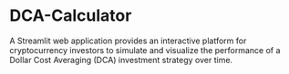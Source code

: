 # DCA-Calculator
A Streamlit web application provides an interactive platform for cryptocurrency investors to simulate and visualize the performance of a Dollar Cost Averaging (DCA) investment strategy over time.
